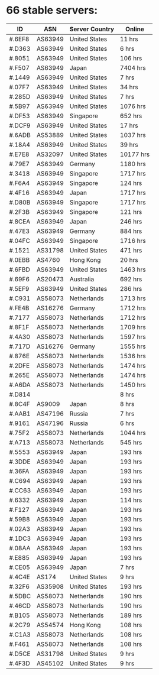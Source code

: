 # 66 stable servers:

| ID | ASN | Server Country | Online |
| ------ | ------ | ------ | ------ |
| #.6EF8 | AS63949 | United States | 11 hrs |
| #.D363 | AS63949 | United States | 6 hrs |
| #.8051 | AS63949 | United States | 106 hrs |
| #.F507 | AS63949 | Japan | 7404 hrs |
| #.1449 | AS63949 | United States | 7 hrs |
| #.07F7 | AS63949 | United States | 34 hrs |
| #.285D | AS63949 | United States | 7 hrs |
| #.5B97 | AS63949 | United States | 1076 hrs |
| #.DF53 | AS63949 | Singapore | 652 hrs |
| #.DCF9 | AS63949 | United States | 17 hrs |
| #.6ADB | AS53889 | United States | 1037 hrs |
| #.18A4 | AS63949 | United States | 39 hrs |
| #.E7E8 | AS32097 | United States | 10177 hrs |
| #.79E7 | AS63949 | Germany | 1180 hrs |
| #.3418 | AS63949 | Singapore | 1717 hrs |
| #.F6A4 | AS63949 | Singapore | 124 hrs |
| #.4F16 | AS63949 | Japan | 1717 hrs |
| #.D80B | AS63949 | Singapore | 1717 hrs |
| #.2F3B | AS63949 | Singapore | 121 hrs |
| #.8CEA | AS63949 | Japan | 246 hrs |
| #.47E3 | AS63949 | Germany | 884 hrs |
| #.04FC | AS63949 | Singapore | 1716 hrs |
| #.1521 | AS31798 | United States | 471 hrs |
| #.0EBB | AS4760 | Hong Kong | 20 hrs |
| #.6FBD | AS63949 | United States | 1463 hrs |
| #.69F6 | AS20473 | Australia | 692 hrs |
| #.5EF9 | AS63949 | United States | 286 hrs |
| #.C931 | AS58073 | Netherlands | 1713 hrs |
| #.FE4B | AS16276 | Germany | 1712 hrs |
| #.7177 | AS58073 | Netherlands | 1712 hrs |
| #.8F1F | AS58073 | Netherlands | 1709 hrs |
| #.4A30 | AS58073 | Netherlands | 1597 hrs |
| #.717D | AS16276 | Germany | 1555 hrs |
| #.876E | AS58073 | Netherlands | 1536 hrs |
| #.2DFE | AS58073 | Netherlands | 1474 hrs |
| #.265E | AS58073 | Netherlands | 1474 hrs |
| #.A6DA | AS58073 | Netherlands | 1450 hrs |
| #.D814 |  |  | 8 hrs |
| #.8C4F | AS9009 | Japan | 8 hrs |
| #.AAB1 | AS47196 | Russia | 7 hrs |
| #.9161 | AS47196 | Russia | 6 hrs |
| #.75F2 | AS58073 | Netherlands | 1044 hrs |
| #.A713 | AS58073 | Netherlands | 545 hrs |
| #.5553 | AS63949 | Japan | 193 hrs |
| #.3DDE | AS63949 | Japan | 193 hrs |
| #.36FA | AS63949 | Japan | 193 hrs |
| #.C694 | AS63949 | Japan | 193 hrs |
| #.CC63 | AS63949 | Japan | 193 hrs |
| #.6332 | AS63949 | Japan | 114 hrs |
| #.F127 | AS63949 | Japan | 193 hrs |
| #.59B8 | AS63949 | Japan | 193 hrs |
| #.02A3 | AS63949 | Japan | 193 hrs |
| #.1DC3 | AS63949 | Japan | 193 hrs |
| #.08AA | AS63949 | Japan | 193 hrs |
| #.E885 | AS63949 | Japan | 193 hrs |
| #.CE05 | AS63949 | Japan | 7 hrs |
| #.4C4E | AS174 | United States | 9 hrs |
| #.32F6 | AS35908 | United States | 193 hrs |
| #.5DBC | AS58073 | Netherlands | 190 hrs |
| #.46CD | AS58073 | Netherlands | 190 hrs |
| #.B105 | AS58073 | Netherlands | 189 hrs |
| #.2C79 | AS54574 | Hong Kong | 108 hrs |
| #.C1A3 | AS58073 | Netherlands | 108 hrs |
| #.F461 | AS58073 | Netherlands | 108 hrs |
| #.D5CE | AS31798 | United States | 9 hrs |
| #.4F3D | AS45102 | United States | 9 hrs |

